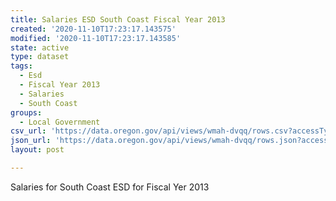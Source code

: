 ```yaml
---
title: Salaries ESD South Coast Fiscal Year 2013
created: '2020-11-10T17:23:17.143575'
modified: '2020-11-10T17:23:17.143585'
state: active
type: dataset
tags:
  - Esd
  - Fiscal Year 2013
  - Salaries
  - South Coast
groups:
  - Local Government
csv_url: 'https://data.oregon.gov/api/views/wmah-dvqq/rows.csv?accessType=DOWNLOAD'
json_url: 'https://data.oregon.gov/api/views/wmah-dvqq/rows.json?accessType=DOWNLOAD'
layout: post

---
```

Salaries for South Coast ESD for Fiscal Yer 2013
